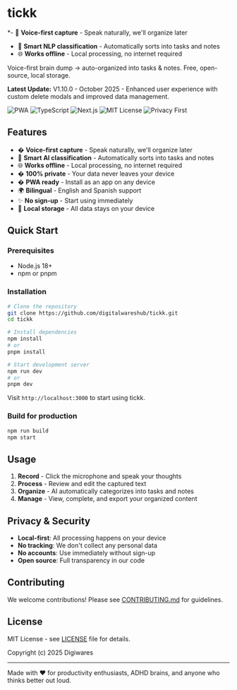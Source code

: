 # tickk

*- 🎤 **Voice-first capture** - Speak naturally, we'll organize later
- 🧠 **Smart NLP classification** - Automatically sorts into tasks and notes  
- 🌐 **Works offline** - Local processing, no internet required

Voice-first brain dump → auto-organized into tasks & notes. Free, open-source, local storage.

**Latest Update:** V1.10.0 - October 2025 - Enhanced user experience with custom delete modals and improved data management.

![PWA](https://img.shields.io/badge/PWA-enabled-blue) ![TypeScript](https://img.shields.io/badge/TypeScript-blue) ![Next.js](https://img.shields.io/badge/Next.js-black) ![MIT License](https://img.shields.io/badge/license-MIT-green) ![Privacy First](https://img.shields.io/badge/privacy-first-green)

## Features

- � **Voice-first capture** - Speak naturally, we'll organize later
- 🧠 **Smart AI classification** - Automatically sorts into tasks and notes  
- 🌐 **Works offline** - Local processing, no internet required
- � **100% private** - Your data never leaves your device
- � **PWA ready** - Install as an app on any device
- 🌍 **Bilingual** - English and Spanish support
- ✨ **No sign-up** - Start using immediately
- 💾 **Local storage** - All data stays on your device

## Quick Start

### Prerequisites
- Node.js 18+ 
- npm or pnpm

### Installation

```bash
# Clone the repository
git clone https://github.com/digitalwareshub/tickk.git
cd tickk

# Install dependencies
npm install
# or
pnpm install

# Start development server
npm run dev
# or  
pnpm dev
```

Visit `http://localhost:3000` to start using tickk.

### Build for production

```bash
npm run build
npm start
```

## Usage

1. **Record** - Click the microphone and speak your thoughts
2. **Process** - Review and edit the captured text
3. **Organize** - AI automatically categorizes into tasks and notes
4. **Manage** - View, complete, and export your organized content

## Privacy & Security

- **Local-first**: All processing happens on your device
- **No tracking**: We don't collect any personal data
- **No accounts**: Use immediately without sign-up
- **Open source**: Full transparency in our code

## Contributing

We welcome contributions! Please see [CONTRIBUTING.md](CONTRIBUTING.md) for guidelines.

## License

MIT License - see [LICENSE](LICENSE) file for details.

Copyright (c) 2025 Digiwares

---

Made with ❤️ for productivity enthusiasts, ADHD brains, and anyone who thinks better out loud.
